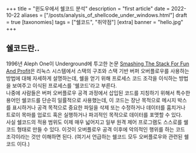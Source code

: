 +++
title = "윈도우에서 쉘코드 분석"
description = "first article"
date = 2022-10-22
aliases = ["/posts/analysis_of_shellcode_under_windows.html"]
draft = true
[taxonomies]
tags = ["쉘코드", "취약점"]
[extra]
banner = "hello.jpg"
+++

## 쉘코드란..
1996년 Aleph One이 Underground에 투고한 논문 [Smashing The Stack For Fun And Profit](https://inst.eecs.berkeley.edu/~cs161/fa08/papers/stack_smashing.pdf)은 리눅스 시스템에서 스택의 구조와 스택 기반 버퍼 오버플로우를 사용하는 방법에 대해 자세하게 설명하는데, 쉘을 얻기 위해 프로세스 코드 조각을 이식하는 방법을 보여주고 이식된 프로세스를 '쉘코드'라고 부른다.  
나중에 사람들은 버퍼 오버플로우 공격 과정에서 삽입된 코드를 지칭하기 위해서 특수한 용어인 쉘코드를 단순히 일률적으로 사용했는데, 이 코드는 장난 목적으로 메시지 박스를 표시하거나 공격 목적으로 중요한 파일을 삭제 또는 수정하거나 데이터를 훔치거나 트로이 목마를 업로드 혹은 실행하거나 파괴적인 목적으로 데이터를 포맷할 수 있다.  
사실 쉘코드의 적용 범위도 이제 매우 넓어지고 일부 원격 제어 프로그램도 스스로를 쉘코드 형태로 만들 수 있다. 이것이 오버플로우 공격 이후에 악의적인 행위를 하는 코드 조각이라는 것만 이해하면 된다. (여기서 언급하는 쉘코드 모두 오버플로우와 관련된 쉘코드 이다.)
 
<!-- more -->